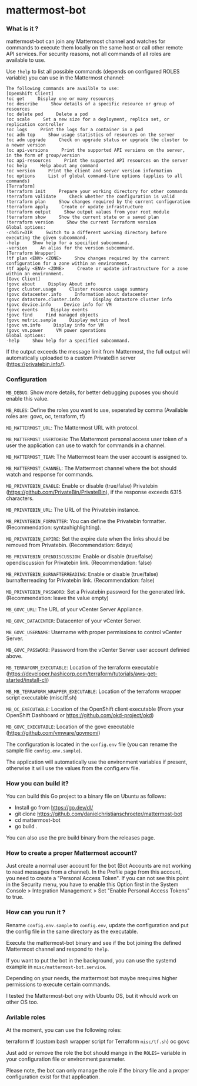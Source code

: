# mattermost-bot

### What is it ?
mattermost-bot can join any Mattermost channel and watches for commands to execute them locally on the same host or call other remote API services. For security reasons, not all commands of all roles are available to use.

Use `!help` to list all possible commands (depends on configured ROLES variable) you can use in the Mattermost channel:

```
The following commands are availble to use:
[OpenShift Client]
!oc get     Display one or many resources
!oc describe     Show details of a specific resource or group of resources
!oc delete pod     Delete a pod
!oc scale     Set a new size for a deployment, replica set, or replication controller
!oc logs     Print the logs for a container in a pod
!oc adm top     Show usage statistics of resources on the server
!oc adm upgrade     Check on upgrade status or upgrade the cluster to a newer version
!oc api-versions     Print the supported API versions on the server, in the form of group/version
!oc api-resources     Print the supported API resources on the server
!oc help     Help about any command
!oc version     Print the client and server version information
!oc options     List of global command-line options (applies to all commands)
[Terraform]
!terraform init     Prepare your working directory for other commands
!terraform validate     Check whether the configuration is valid
!terraform plan     Show changes required by the current configuration
!terraform apply     Create or update infrastructure
!terraform output     Show output values from your root module
!terraform show     Show the current state or a saved plan
!terraform version     Show the current Terraform version
Global options:
-chdir=DIR     Switch to a different working directory before executing the given subcommand.
-help     Show help for a specified subcommand.
-version     An alias for the version subcommand.
[Terraform Wrapper]
!tf plan <ENV> <ZONE>     Show changes required by the current configuration for a zone within an environment.
!tf apply <ENV> <ZONE>     Create or update infrastructure for a zone within an environment.
[Govc Client]
!govc about     Display About info
!govc cluster.usage     Cluster resource usage summary
!govc datacenter.info     Information about datacenter
!govc datastore.cluster.info     Display datastore cluster info
!govc device.info     Device info for VM
!govc events     Display events
!govc find     Find managed objects
!govc metric.sample     Display metrics of host
!govc vm.info     Display info for VM
!govc vm.power     VM power operations
Global options:
-help     Show help for a specified subcommand.
```

If the output exceeds the message limit from Mattermost, the full output will automatically uploaded to a custom PrivateBin server (https://privatebin.info/).

### Configuration

`MB_DEBUG`: Show more details, for better debugging puposes you should enable this value.

`MB_ROLES`: Define the roles you want to use, seperated by comma (Available roles are: govc, oc, terraform, tf)

`MB_MATTERMOST_URL`: The Mattermost URL with protocol.

`MB_MATTERMOST_USERTOKEN`: The Mattermost personal access user token of a user the application can use to watch for commands in a channel.

`MB_MATTERMOST_TEAM`: The Mattermost team the user account is assigned to.

`MB_MATTERMOST_CHANNEL`: The Mattermost channel where the bot should watch and response for commands.

`MB_PRIVATEBIN_ENABLE`: Enable or disable (true/false) Privatebin (https://github.com/PrivateBin/PrivateBin), if the response exceeds 6315 characters. 

`MB_PRIVATEBIN_URL`: The URL of the Privatebin instance.

`MB_PRIVATEBIN_FORMATTER`: You can define the Privatebin formatter. (Recommendation: syntaxhighlighting).

`MB_PRIVATEBIN_EXPIRE`: Set the expire date when the links should be removed from Privatebin. (Recommendation: 6days)

`MB_PRIVATEBIN_OPENDISCUSSION`: Enable or disable (true/false) opendiscussion for Privatebin link. (Recommendation: false)

`MB_PRIVATEBIN_BURNAFTERREADING`: Enable or disable (true/false) burnafterreading for Privatebin link. (Recommendation: false)

`MB_PRIVATEBIN_PASSWORD`: Set a Privatebin password for the generated link. (Recommendation: leave the value empty)

`MB_GOVC_URL`: The URL of your vCenter Server Appliance.

`MB_GOVC_DATACENTER`: Datacenter of your vCenter Server.

`MB_GOVC_USERNAME`: Username with proper permissions to control vCenter Server.

`MB_GOVC_PASSWORD`: Password from the vCenter Server user account definied above.

`MB_TERRAFORM_EXECUTABLE`: Location of the terraform executable (https://developer.hashicorp.com/terraform/tutorials/aws-get-started/install-cli)

`MB_MB_TERRAFORM_WRAPPER_EXECUTABLE`: Location of the terraform wrapper script executable (misc/tf.sh)

`MB_OC_EXECUTABLE`: Location of the OpenShift client executable (From your OpenShift Dashboard or https://github.com/okd-project/okd)

`MB_GOVC_EXECUTABLE`: Location of the govc executable (https://github.com/vmware/govmomi)

The configuration is located in the `config.env` file (you can rename the sample file `config.env.sample`).

The application will automatically use the environment variables if present, otherwise it will use the values from the config.env file.

### How you can build it?

You can build this Go project to a binary file on Ubuntu as follows:

* Install go from https://go.dev/dl/
* git clone https://github.com/danielchristianschroeter/mattermost-bot
* cd mattermost-bot
* go build .

You can also use the pre build binary from the releases page.

### How to create a proper Mattermost account?

Just create a normal user account for the bot (Bot Accounts are not working to read messages from a channel).
In the Profile page from this account, you need to create a "Personal Access Token". If you can not see this point in the Security menu, you have to enable this Option first in the System Console > Integration Management > Set "Enable Personal Access Tokens" to true.

### How can you run it ?

Rename `config.env.sample` to `config.env`, update the configuration and put the config file in the same directory as the executable.

Execute the mattermost-bot binary and see if the bot joining the defined Mattermost channel and respond to `!help`.

If you want to put the bot in the background, you can use the systemd example in `misc/mattermost-bot.service`.

Depending on your needs, the mattermost bot maybe nrequires higher permissions to execute certain commands.

I tested the Mattermost-bot ony with Ubuntu OS, but it whould work on other OS too.

### Avilable roles

At the moment, you can use the following roles:

terraform
tf (custom bash wrapper script for Terraform `misc/tf.sh`)
oc
govc

Just add or remove the role the bot should mange in the `ROLES=` variable in your configuration file or environment parameter.

Please note, the bot can only manage the role if the binary file and a proper configuration exist for that application.
